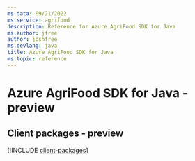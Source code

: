 ```yaml
---
ms.data: 09/21/2022
ms.service: agrifood
description: Reference for Azure AgriFood SDK for Java
ms.author: jfree
author: joshfree
ms.devlang: java
title: Azure AgriFood SDK for Java
ms.topic: reference
---
```

# Azure AgriFood SDK for Java - preview

## Client packages - preview
[!INCLUDE [client-packages](agrifood-client-index.md)]